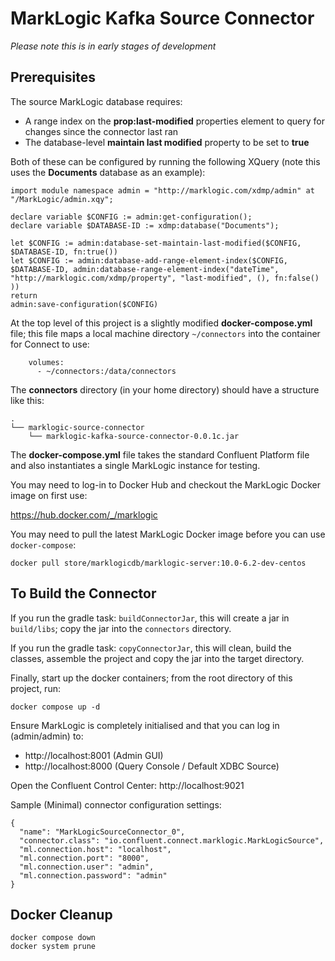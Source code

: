 # MarkLogic Kafka Source Connector

_Please note this is in early stages of development_

## Prerequisites

The source MarkLogic database requires:
- A range index on the **prop:last-modified** properties element to query for changes since the connector last ran
- The database-level **maintain last modified** property to be set to **true**

Both of these can be configured by running the following XQuery (note this uses the **Documents** database as an example):

```xquery
import module namespace admin = "http://marklogic.com/xdmp/admin" at "/MarkLogic/admin.xqy";

declare variable $CONFIG := admin:get-configuration();
declare variable $DATABASE-ID := xdmp:database("Documents");

let $CONFIG := admin:database-set-maintain-last-modified($CONFIG, $DATABASE-ID, fn:true())
let $CONFIG := admin:database-add-range-element-index($CONFIG, $DATABASE-ID, admin:database-range-element-index("dateTime", "http://marklogic.com/xdmp/property", "last-modified", (), fn:false() ))
return
admin:save-configuration($CONFIG)
```

At the top level of this project is a slightly modified **docker-compose.yml** file; this file maps a local machine directory `~/connectors` into the container for Connect to use:

```
    volumes:
      - ~/connectors:/data/connectors
```

The **connectors** directory (in your home directory) should have a structure like this:

```
.
└── marklogic-source-connector
    └── marklogic-kafka-source-connector-0.0.1c.jar
```

The **docker-compose.yml** file takes the standard Confluent Platform file and also instantiates a single MarkLogic instance for testing.

You may need to log-in to Docker Hub and checkout the MarkLogic Docker image on first use:

https://hub.docker.com/_/marklogic

You may need to pull the latest MarkLogic Docker image before you can use `docker-compose`:

```
docker pull store/marklogicdb/marklogic-server:10.0-6.2-dev-centos
```

## To Build the Connector 

If you run the gradle task: `buildConnectorJar`, this will create a jar in `build/libs`; copy the jar into the `connectors` directory.

If you run the gradle task: `copyConnectorJar`, this will clean, build the classes, assemble the project and copy the jar into the target directory.

Finally, start up the docker containers; from the root directory of this project, run:

```
docker compose up -d
```

Ensure MarkLogic is completely initialised and that you can log in (admin/admin) to: 

 - http://localhost:8001 (Admin GUI)
 - http://localhost:8000 (Query Console / Default XDBC Source)

Open the Confluent Control Center: http://localhost:9021

Sample (Minimal) connector configuration settings:

```
{
  "name": "MarkLogicSourceConnector_0",
  "connector.class": "io.confluent.connect.marklogic.MarkLogicSource",
  "ml.connection.host": "localhost",
  "ml.connection.port": "8000",
  "ml.connection.user": "admin",
  "ml.connection.password": "admin"
}
```

## Docker Cleanup

```
docker compose down
docker system prune
```